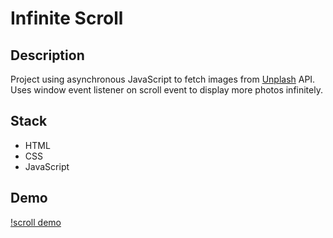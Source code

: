 # Infinite Scroll

## Description
Project using asynchronous JavaScript to fetch images from [Unplash](https://unsplash.com/) API. Uses window event listener on scroll event to display more photos infinitely. 

## Stack
- HTML
- CSS
- JavaScript

## Demo
[!scroll demo](scroll_demo.gif)